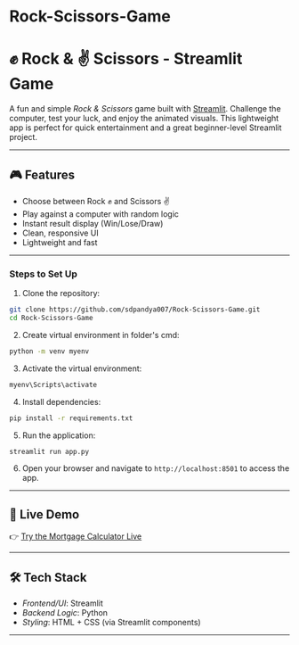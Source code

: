 # Rock-Scissors-Game
# ✊ Rock & ✌ Scissors - Streamlit Game

A fun and simple *Rock & Scissors* game built with [Streamlit](https://streamlit.io/). Challenge the computer, test your luck, and enjoy the animated visuals. This lightweight app is perfect for quick entertainment and a great beginner-level Streamlit project.

---

## 🎮 Features

- Choose between Rock ✊ and Scissors ✌
- Play against a computer with random logic
- Instant result display (Win/Lose/Draw)
- Clean, responsive UI
- Lightweight and fast

---

### Steps to Set Up
1. Clone the repository:
  ```bash
  git clone https://github.com/sdpandya007/Rock-Scissors-Game.git
  cd Rock-Scissors-Game
  ```
2. Create virtual environment in folder's cmd:
  ```bash
  python -m venv myenv
  ```
3. Activate the virtual environment:
  ```bash
  myenv\Scripts\activate
  ``` 
4. Install dependencies:
  ```bash
  pip install -r requirements.txt
  ```
5. Run the application:
  ```bash
  streamlit run app.py
  ```
6. Open your browser and navigate to `http://localhost:8501` to access the app.

---

## 🚀 Live Demo

👉 [Try the Mortgage Calculator Live](https://rock-scisors-game-hc7whmwvrjszytblgj5tw7.streamlit.app/)

---

## 🛠 Tech Stack

- *Frontend/UI*: Streamlit
- *Backend Logic*: Python
- *Styling*: HTML + CSS (via Streamlit components)

---

